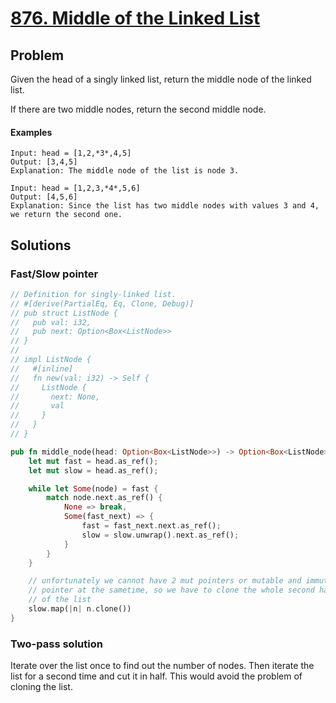 # [876. Middle of the Linked List](https://leetcode.com/problems/middle-of-the-linked-list/)

## Problem

Given the head of a singly linked list, return the middle node of the linked
list.

If there are two middle nodes, return the second middle node.

#### Examples

```text
Input: head = [1,2,*3*,4,5]
Output: [3,4,5]
Explanation: The middle node of the list is node 3.
```

```text
Input: head = [1,2,3,*4*,5,6]
Output: [4,5,6]
Explanation: Since the list has two middle nodes with values 3 and 4, we return the second one.
```

## Solutions

### Fast/Slow pointer

```rust
// Definition for singly-linked list.
// #[derive(PartialEq, Eq, Clone, Debug)]
// pub struct ListNode {
//   pub val: i32,
//   pub next: Option<Box<ListNode>>
// }
// 
// impl ListNode {
//   #[inline]
//   fn new(val: i32) -> Self {
//     ListNode {
//       next: None,
//       val
//     }
//   }
// }

pub fn middle_node(head: Option<Box<ListNode>>) -> Option<Box<ListNode>> {
    let mut fast = head.as_ref();
    let mut slow = head.as_ref();

    while let Some(node) = fast {
        match node.next.as_ref() {
            None => break,
            Some(fast_next) => {
                fast = fast_next.next.as_ref();
                slow = slow.unwrap().next.as_ref();
            }
        }
    }

    // unfortunately we cannot have 2 mut pointers or mutable and immutable 
    // pointer at the sametime, so we have to clone the whole second half 
    // of the list
    slow.map(|n| n.clone())
}
```

### Two-pass solution

Iterate over the list once to find out the number of nodes. Then iterate the
list for a second time and cut it in half. This would avoid the problem of
cloning the list.